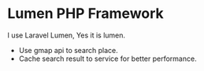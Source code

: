 # Lumen PHP Framework

I use Laravel Lumen, Yes it is lumen.

- Use gmap api to search place.
- Cache search result to service for better performance.